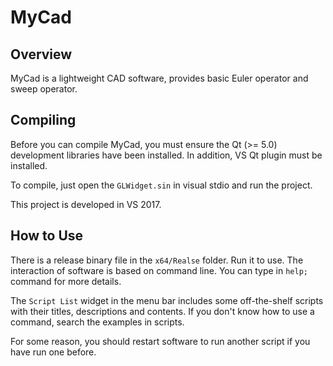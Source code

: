 # MyCad
## Overview
MyCad is a lightweight CAD software, provides basic Euler operator and sweep operator.
## Compiling
Before you can compile MyCad, you must ensure the Qt (>= 5.0) development libraries have been installed. In addition, VS Qt plugin must be installed.

To compile, just open the `GLWidget.sin` in visual stdio and run the project.

This project is developed in VS 2017.
## How to Use
There is a release binary file in the `x64/Realse` folder. Run it to use. The interaction of software is based on command line. You can type in `help;` command for more details. 

The `Script List` widget in the menu bar includes some off-the-shelf scripts with their titles, descriptions and contents. If you don't know how to use a command, search the examples in scripts.

For some reason, you should restart software to run another script if you have run one before.